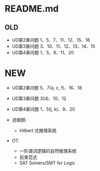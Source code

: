 # README.md

## OLD
- UD第2章问题 1、5、7、11、12、15、16
- UD第3章问题 3、10、11、12、13、14、15
- UD第4章问题 1、5、9、11、20

# NEW
- UD第2章问题 5、7(a, c, f)、16、18
- UD第3章问题 3(d)、10、12
- UD第4章问题 1、5(j, k)、9、20

- 选做题:
  - Hilbert 式推理系统
- OT:
  - 一阶谓词逻辑的自然推理系统
  - 前束范式 
  - SAT Solvers/SMT for Logic
